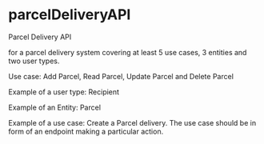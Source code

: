 # parcelDeliveryAPI
Parcel Delivery API

<RESTful APIs> for a parcel delivery system covering at least 5 use cases, 3 entities and two user types.

Use case: Add Parcel, Read Parcel, Update Parcel and Delete Parcel

Example of a user type: Recipient


Example of an Entity: Parcel


Example of a use case: Create a Parcel delivery. The use case should be in form of an endpoint making a particular action.
